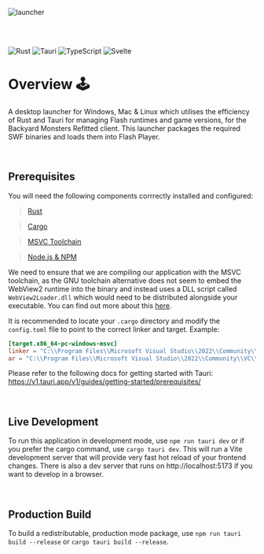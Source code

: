 ![launcher](https://github.com/bym-refitted/bymr-desktop-launcher/assets/157532981/a089982e-d2da-4ccb-9950-d16bba9485a4)

<br />
<br />

![Rust](https://img.shields.io/badge/rust-%23000000.svg?style=for-the-badge&logo=rust&logoColor=white)
![Tauri](https://img.shields.io/badge/tauri-%2324C8DB.svg?style=for-the-badge&logo=tauri&logoColor=%23FFFFFF)
![TypeScript](https://img.shields.io/badge/typescript-%23007ACC.svg?style=for-the-badge&logo=typescript&logoColor=white)
![Svelte](https://img.shields.io/badge/svelte-%23f1413d.svg?style=for-the-badge&logo=svelte&logoColor=white)

# Overview 🕹️

A desktop launcher for Windows, Mac & Linux which utilises the efficiency of Rust and Tauri for managing Flash runtimes and game versions, for the Backyard Monsters Refitted client. This launcher packages the required SWF binaries and loads them into Flash Player.

<br />

## Prerequisites
You will need the following components corrrectly installed and configured:
> [Rust](https://www.rust-lang.org/tools/install)

> [Cargo](https://crates.io/)

> [MSVC Toolchain](https://visualstudio.microsoft.com/vs/features/cplusplus/)

> [Node.js & NPM](https://docs.npmjs.com/downloading-and-installing-node-js-and-npm)

We need to ensure that we are compiling our application with the MSVC toolchain, as the GNU toolchain alternative does not seem to embed the WebView2 runtime into the binary and instead uses a DLL script called `WebView2Loader.dll` which would need to be distributed alongside your executable. You can find out more about this [here](https://crates.io/crates/tauri-webview2#runtime).

It is recommended to locate your `.cargo` directory and modify the `config.toml` file to point to the correct linker and target. Example:
```toml
[target.x86_64-pc-windows-msvc]
linker = "C:\\Program Files\\Microsoft Visual Studio\\2022\\Community\\VC\\Tools\\MSVC\\14.29.30133\\bin\\HostX64\\x64\\link.exe"
ar = "C:\\Program Files\\Microsoft Visual Studio\\2022\\Community\\VC\\Tools\\MSVC\\14.29.30133\\bin\\HostX64\\x64\\lib.exe"
```

Please refer to the following docs for getting started with Tauri: https://v1.tauri.app/v1/guides/getting-started/prerequisites/

<br />

## Live Development
To run this application in development mode, use `npm run tauri dev` or if you prefer the cargo command, use `cargo tauri dev`. This will run a Vite development server that will provide very fast hot reload of your frontend changes.  There is also a dev server that runs on http://localhost:5173 if you want to develop in a browser.

<br />

## Production Build
To build a redistributable, production mode package, use `npm run tauri build --release` or `cargo tauri build --release`.
